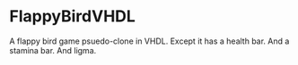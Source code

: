 # FlappyBirdVHDL
A flappy bird game psuedo-clone in VHDL. Except it has a health bar. And a stamina bar. And ligma.
